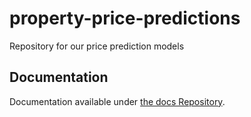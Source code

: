 # property-price-predictions
Repository for our price prediction models
## Documentation
Documentation available under [the docs Repository](https://github.com/Immobilienrechner-Challenge/docs/tree/main/property-price-predictions).
